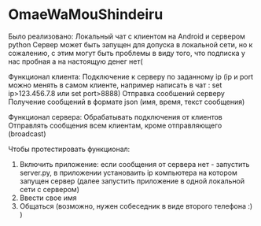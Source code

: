 # OmaeWaMouShindeiru
Было реализовано:
Локальный чат с клиентом на Android и сервером python
Сервер может быть запущен для допуска в локальной сети, но к сожалению, с этим могут быть проблемы в виду того, что подписка у нас пробная а на настоящую денег нет(

Функционал клиента:
Подключение к серверу по заданному ip (ip и port можно менять в самом клиенте, например написать в чат : set ip>123.456.7.8 или set port>8888)
Отправка сообшений серверу
Получение сообщений в формате json (имя, время, текст сообщения)

Функционал сервера:
Обрабатывать подключения от клиентов
Отправлять сообщения всем клиентам, кроме отправляющего (broadcast)

Чтобы протестировать функционал:
1) Включить приложение: если сообщения от сервера нет - запустить server.py, в приложении установаить ip компьютера на котором запущен сервер (далее запустить приложение в одной локальной сети с сервером)
2) Ввести свое имя 
3) Общаться (возможно, нужен собеседник в виде второго телефона :) )
